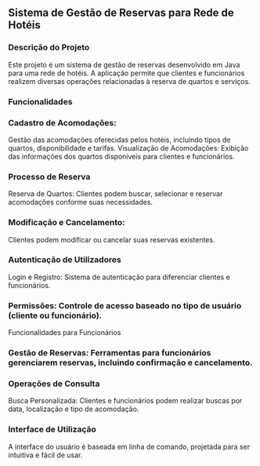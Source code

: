 ﻿## Sistema de Gestão de Reservas para Rede de Hotéis
### Descrição do Projeto
Este projeto é um sistema de gestão de reservas desenvolvido em Java para uma rede de hotéis. A aplicação permite que clientes e funcionários realizem diversas operações relacionadas à reserva de quartos e serviços.

### Funcionalidades

### Cadastro de Acomodações: 
Gestão das acomodações oferecidas pelos hotéis, incluindo tipos de quartos, disponibilidade e tarifas.
Visualização de Acomodações: Exibição das informações dos quartos disponíveis para clientes e funcionários.
### Processo de Reserva
Reserva de Quartos: Clientes podem buscar, selecionar e reservar acomodações conforme suas necessidades.
### Modificação e Cancelamento: 
Clientes podem modificar ou cancelar suas reservas existentes.
### Autenticação de Utilizadores
Login e Registro: Sistema de autenticação para diferenciar clientes e funcionários.
### Permissões: Controle de acesso baseado no tipo de usuário (cliente ou funcionário).
Funcionalidades para Funcionários
### Gestão de Reservas: Ferramentas para funcionários gerenciarem reservas, incluindo confirmação e cancelamento.

### Operações de Consulta
Busca Personalizada: Clientes e funcionários podem realizar buscas por data, localização e tipo de acomodação.
### Interface de Utilização
A interface do usuário é baseada em linha de comando, projetada para ser intuitiva e fácil de usar.

